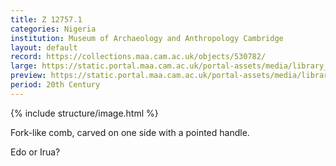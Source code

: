 ```yaml
---
title: Z 12757.1
categories: Nigeria
institution: Museum of Archaeology and Anthropology Cambridge
layout: default
record: https://collections.maa.cam.ac.uk/objects/530782/
large: https://static.portal.maa.cam.ac.uk/portal-assets/media/library_images/web/761535_Z_12757_002.png
preview: https://static.portal.maa.cam.ac.uk/portal-assets/media/library_images/thumbnail/761535_Z_12757_002.png
period: 20th Century
---
```

{% include structure/image.html %}

Fork-like comb, carved on one side with a pointed handle.

Edo or Irua?
